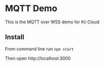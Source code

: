 # MQTT Demo

This is the MQTT over WSS demo for Kii Cloud

## Install

From command line run `npm start`

Then open http://localhost:3000